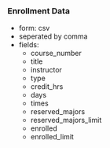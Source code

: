 ### Enrollment Data

- form: csv
- seperated by comma
- fields:
  - course_number
  - title
  - instructor
  - type
  - credit_hrs
  - days
  - times
  - reserved_majors
  - reserved_majors_limit
  - enrolled
  - enrolled_limit
